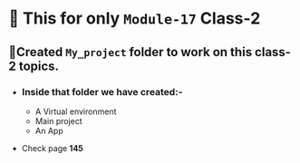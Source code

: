 # 📌 This for only `Module-17` Class-2

## 🎯Created `My_project` folder to work on this class-2 topics.
- ### Inside that folder we have created:-
    - A Virtual environment
    - Main project
    - An App

- Check page **145**
